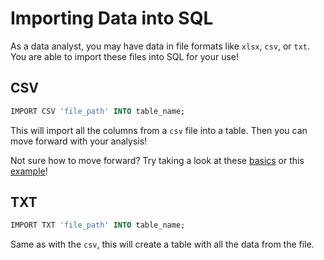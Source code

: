 # Importing Data into SQL

As a data analyst, you may have data in file formats like `xlsx`, `csv`, or `txt`. You are able to import these files into SQL for your use! 

## CSV
```sql
IMPORT CSV 'file_path' INTO table_name;
```
This will import all the columns from a `csv` file into a table. Then you can move forward with your analysis! 

Not sure how to move forward? Try taking a look at these [basics](https://github.gatech.edu/pages/bmclain3/Health_Analytics/SQL/sql_basics) or this [example](https://github.gatech.edu/pages/bmclain3/Health_Analytics/SQL/sql_covid_ex)!

## TXT
```sql
IMPORT TXT 'file_path' INTO table_name;
```
Same as with the `csv`, this will create a table with all the data from the file. 
